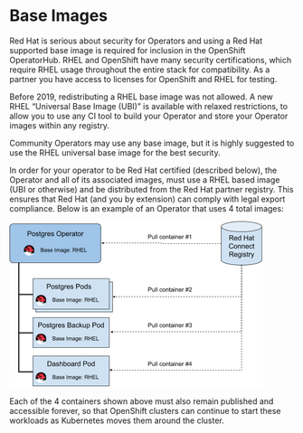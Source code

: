 # Base Images

Red Hat is serious about security for Operators and using a Red Hat supported base image is required for inclusion in the OpenShift OperatorHub. RHEL and OpenShift have many security certifications, which require RHEL usage throughout the entire stack for compatibility. As a partner you have access to licenses for OpenShift and RHEL for testing.

Before 2019, redistributing a RHEL base image was not allowed. A new RHEL “Universal Base Image \(UBI\)” is available with relaxed restrictions, to allow you to use any CI tool to build your Operator and store your Operator images within any registry.

Community Operators may use any base image, but it is highly suggested to use the RHEL universal base image for the best security.

In order for your operator to be Red Hat certified \(described below\), the Operator and all of its associated images, must use a RHEL based image \(UBI or otherwise\) and be distributed from the Red Hat partner registry. This ensures that Red Hat \(and you by extension\) can comply with legal export compliance. Below is an example of an Operator that uses 4 total images:

![](../../.gitbook/assets/svhd_gvohzglhorjvg5btmq.png)

Each of the 4 containers shown above must also remain published and accessible forever, so that OpenShift clusters can continue to start these workloads as Kubernetes moves them around the cluster.

